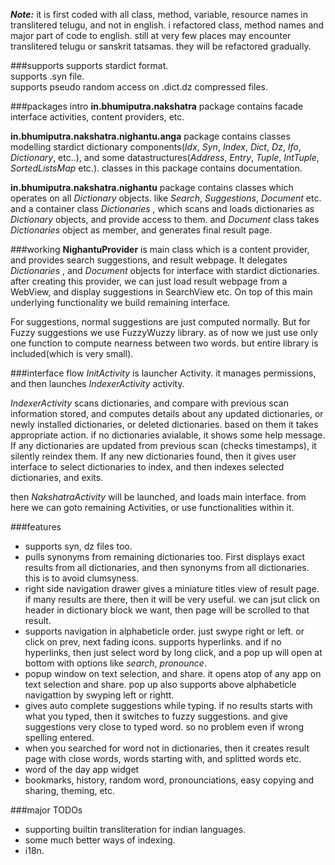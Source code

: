 ***Note:*** it is first coded with all class, method, variable, resource names in translitered telugu, and not in english. i refactored class, method names and major part of code to english. still at very few places may encounter translitered telugu or sanskrit tatsamas. they will be refactored gradually.

###supports
supports stardict format.  
supports .syn file.  
supports pseudo random access on .dict.dz compressed files.  

###packages intro
**in.bhumiputra.nakshatra** package contains facade interface  activities, content providers, etc.

**in.bhumiputra.nakshatra.nighantu.anga** package contains classes modelling stardict dictionary components(*Idx*, *Syn*, *Index*, *Dict*, *Dz*, *Ifo*, *Dictionary*, etc..), and some datastructures(*Address*, *Entry*, *Tuple*, *IntTuple*, *SortedListsMap* etc.). classes in this package contains documentation.

**in.bhumiputra.nakshatra.nighantu** package contains classes which operates on all *Dictionary* objects. like *Search*, *Suggestions*, *Document* etc. and a container class *Dictionaries* , which scans and loads dictionaries as *Dictionary* objects, and provide access to them. and *Document* class takes *Dictionaries* object as member, and generates final result page.

###working
**NighantuProvider** is main class which is a content provider, and provides search suggestions, and result webpage. It delegates *Dictionaries* , and *Document* objects for interface with stardict dictionaries. after creating this provider, we can just load result webpage from a WebView, and display suggestions in SearchView etc. On top of this main underlying functionality we build remaining interface.

For suggestions, normal suggestions are just computed normally. But  for Fuzzy suggestions we use FuzzyWuzzy library. as of now we just use only one function to compute nearness between two words. but entire library is included(which is very small).

###interface flow
*InitActivity* is launcher Activity. it manages permissions, and then launches *IndexerActivity* activity.

*IndexerActivity* scans dictionaries, and compare with previous scan information stored, and computes details about any updated dictionaries, or newly installed dictionaries, or deleted dictionaries. based on them it takes appropriate action. if no dictionaries avialable, it shows some help message. If any dictionaries are updated from previous scan (checks timestamps), it silently reindex them. If any new dictionaries found, then it gives user interface to select dictionaries to index, and then indexes selected dictionaries, and exits.

then *NakshatraActivity* will be launched, and loads main interface. from here we can goto remaining Activities, or use functionalities within it.

###features
* supports syn, dz files too.
* pulls synonyms from remaining dictionaries too. First displays exact results from all dictionaries, and then synonyms from all dictionaries. this is to avoid clumsyness.
* right side navigation drawer gives a miniature titles view of result page. if many results are there, then it will be very useful. we can jsut click on header in dictionary block we want, then page will be scrolled to that result.
* supports navigation in alphabeticle order. just swype right or left. or click on prev, next fading icons. supports hyperlinks. and if no hyperlinks, then just select word by long click, and a pop up will open at bottom with options like *search*, *pronounce*.
* popup window on text selection, and share. it opens atop of any app on text selection and share. pop up also supports above alphabeticle navigattion by swyping left or rightt.
* gives auto complete suggestions while typing. if no results starts with what you typed, then it switches to fuzzy suggestions. and give suggestions very close to typed word. so no problem even if wrong spelling entered.
* when you searched for word not in dictionaries, then it creates result page with close words, words starting with, and splitted words etc.
* word of the day app widget
* bookmarks, history, random word, pronounciations, easy copying and sharing, theming, etc.

###major TODOs
* supporting builtin transliteration for indian languages.
* some much better ways of indexing.
* i18n.




